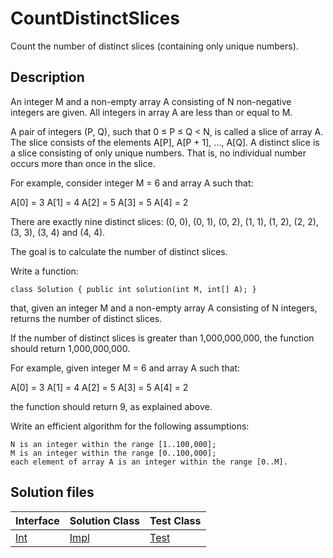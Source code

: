 # CountDistinctSlices

Count the number of distinct slices (containing only unique numbers).

## Description

An integer M and a non-empty array A consisting of N non-negative integers are given. All integers in array A are less than or equal to M.

A pair of integers (P, Q), such that 0 ≤ P ≤ Q < N, is called a slice of array A. The slice consists of the elements A[P], A[P + 1], ..., A[Q]. A distinct slice is a slice consisting of only unique numbers. That is, no individual number occurs more than once in the slice.

For example, consider integer M = 6 and array A such that:

  A[0] = 3
  A[1] = 4
  A[2] = 5
  A[3] = 5
  A[4] = 2

There are exactly nine distinct slices: (0, 0), (0, 1), (0, 2), (1, 1), (1, 2), (2, 2), (3, 3), (3, 4) and (4, 4).

The goal is to calculate the number of distinct slices.

Write a function:

	class Solution { public int solution(int M, int[] A); }

that, given an integer M and a non-empty array A consisting of N integers, returns the number of distinct slices.

If the number of distinct slices is greater than 1,000,000,000, the function should return 1,000,000,000.

For example, given integer M = 6 and array A such that:

  A[0] = 3
  A[1] = 4
  A[2] = 5
  A[3] = 5
  A[4] = 2

the function should return 9, as explained above.

Write an efficient algorithm for the following assumptions:

	N is an integer within the range [1..100,000];
	M is an integer within the range [0..100,000];
	each element of array A is an integer within the range [0..M].

## Solution files

|  Interface | Solution Class  | Test Class  |
| :------------ | :------------ | :------------ |
| [Int](../../../src/main/java/Int.java)  |  [Impl](../../../src/main/java/Impl.java) | [Test](../../../src/test/java/Test.java)  |
